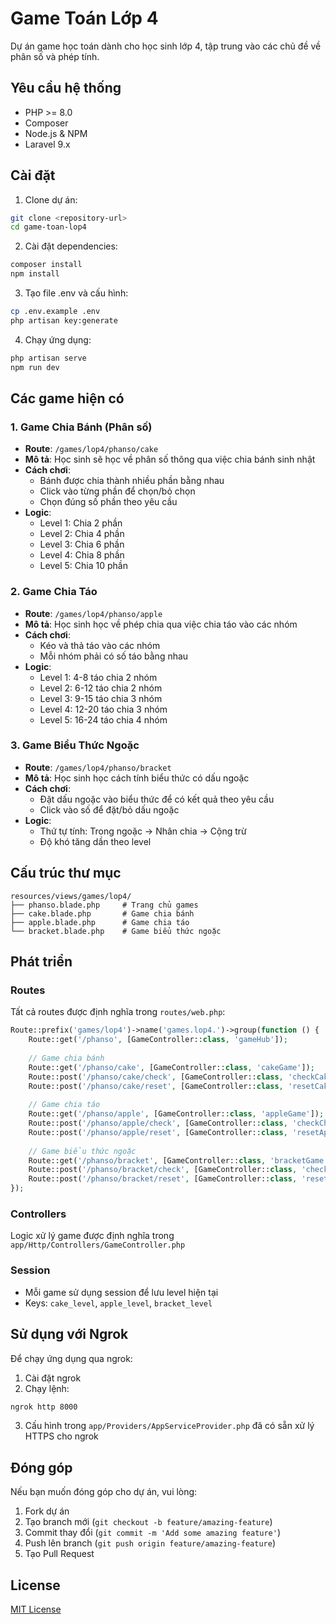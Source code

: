# Game Toán Lớp 4

Dự án game học toán dành cho học sinh lớp 4, tập trung vào các chủ đề về phân số và phép tính.

## Yêu cầu hệ thống

- PHP >= 8.0
- Composer
- Node.js & NPM
- Laravel 9.x

## Cài đặt

1. Clone dự án:
```bash
git clone <repository-url>
cd game-toan-lop4
```

2. Cài đặt dependencies:
```bash
composer install
npm install
```

3. Tạo file .env và cấu hình:
```bash
cp .env.example .env
php artisan key:generate
```

4. Chạy ứng dụng:
```bash
php artisan serve
npm run dev
```

## Các game hiện có

### 1. Game Chia Bánh (Phân số)
- **Route**: `/games/lop4/phanso/cake`
- **Mô tả**: Học sinh sẽ học về phân số thông qua việc chia bánh sinh nhật
- **Cách chơi**: 
  - Bánh được chia thành nhiều phần bằng nhau
  - Click vào từng phần để chọn/bỏ chọn
  - Chọn đúng số phần theo yêu cầu
- **Logic**: 
  - Level 1: Chia 2 phần
  - Level 2: Chia 4 phần
  - Level 3: Chia 6 phần
  - Level 4: Chia 8 phần
  - Level 5: Chia 10 phần

### 2. Game Chia Táo
- **Route**: `/games/lop4/phanso/apple`
- **Mô tả**: Học sinh học về phép chia qua việc chia táo vào các nhóm
- **Cách chơi**:
  - Kéo và thả táo vào các nhóm
  - Mỗi nhóm phải có số táo bằng nhau
- **Logic**:
  - Level 1: 4-8 táo chia 2 nhóm
  - Level 2: 6-12 táo chia 2 nhóm
  - Level 3: 9-15 táo chia 3 nhóm
  - Level 4: 12-20 táo chia 3 nhóm
  - Level 5: 16-24 táo chia 4 nhóm

### 3. Game Biểu Thức Ngoặc
- **Route**: `/games/lop4/phanso/bracket`
- **Mô tả**: Học sinh học cách tính biểu thức có dấu ngoặc
- **Cách chơi**:
  - Đặt dấu ngoặc vào biểu thức để có kết quả theo yêu cầu
  - Click vào số để đặt/bỏ dấu ngoặc
- **Logic**:
  - Thứ tự tính: Trong ngoặc → Nhân chia → Cộng trừ
  - Độ khó tăng dần theo level

## Cấu trúc thư mục

```
resources/views/games/lop4/
├── phanso.blade.php     # Trang chủ games
├── cake.blade.php       # Game chia bánh
├── apple.blade.php      # Game chia táo
└── bracket.blade.php    # Game biểu thức ngoặc
```

## Phát triển

### Routes
Tất cả routes được định nghĩa trong `routes/web.php`:
```php
Route::prefix('games/lop4')->name('games.lop4.')->group(function () {
    Route::get('/phanso', [GameController::class, 'gameHub']);
    
    // Game chia bánh
    Route::get('/phanso/cake', [GameController::class, 'cakeGame']);
    Route::post('/phanso/cake/check', [GameController::class, 'checkCakeAnswer']);
    Route::post('/phanso/cake/reset', [GameController::class, 'resetCakeGame']);
    
    // Game chia táo
    Route::get('/phanso/apple', [GameController::class, 'appleGame']);
    Route::post('/phanso/apple/check', [GameController::class, 'checkChiataoAnswer']);
    Route::post('/phanso/apple/reset', [GameController::class, 'resetAppleGame']);
    
    // Game biểu thức ngoặc
    Route::get('/phanso/bracket', [GameController::class, 'bracketGame']);
    Route::post('/phanso/bracket/check', [GameController::class, 'checkBieuthucAnswer']);
    Route::post('/phanso/bracket/reset', [GameController::class, 'resetBracketGame']);
});
```

### Controllers
Logic xử lý game được định nghĩa trong `app/Http/Controllers/GameController.php`

### Session
- Mỗi game sử dụng session để lưu level hiện tại
- Keys: `cake_level`, `apple_level`, `bracket_level`

## Sử dụng với Ngrok

Để chạy ứng dụng qua ngrok:

1. Cài đặt ngrok
2. Chạy lệnh:
```bash
ngrok http 8000
```
3. Cấu hình trong `app/Providers/AppServiceProvider.php` đã có sẵn xử lý HTTPS cho ngrok

## Đóng góp

Nếu bạn muốn đóng góp cho dự án, vui lòng:
1. Fork dự án
2. Tạo branch mới (`git checkout -b feature/amazing-feature`)
3. Commit thay đổi (`git commit -m 'Add some amazing feature'`)
4. Push lên branch (`git push origin feature/amazing-feature`)
5. Tạo Pull Request

## License

[MIT License](LICENSE)
